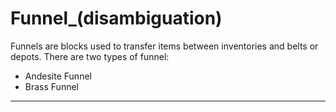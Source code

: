 # Funnel_(disambiguation)

Funnels are blocks used to transfer items between inventories and belts or depots. There are two types of funnel:

- Andesite Funnel
- Brass Funnel

---
